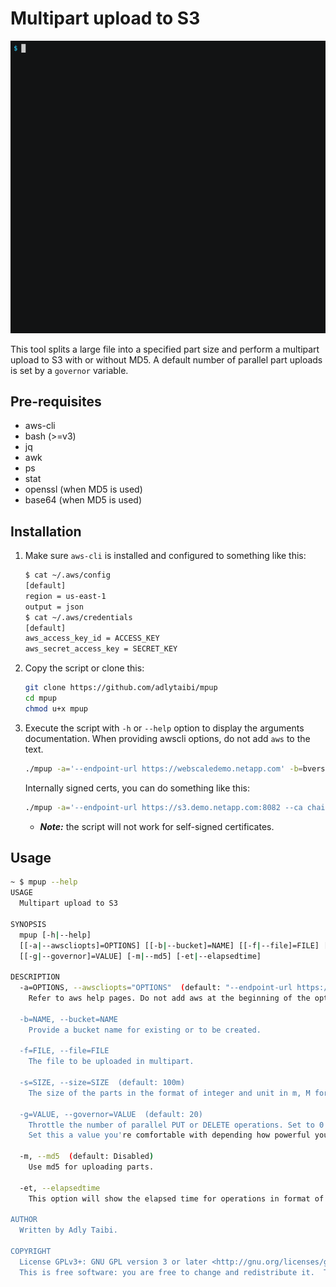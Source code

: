 Multipart upload to S3
======================

![](https://raw.githubusercontent.com/adlytaibi/ss/master/mpup/mpup.gif)

This tool splits a large file into a specified part size and perform a multipart upload to S3 with or without MD5.
A default number of parallel part uploads is set by a `governor` variable.

Pre-requisites
--------------

* aws-cli
* bash (>=v3)
* jq
* awk
* ps
* stat
* openssl (when MD5 is used)
* base64 (when MD5 is used)

Installation
------------

1. Make sure `aws-cli` is installed and configured to something like this:

   ```bash
   $ cat ~/.aws/config 
   [default]
   region = us-east-1
   output = json
   $ cat ~/.aws/credentials 
   [default]
   aws_access_key_id = ACCESS_KEY
   aws_secret_access_key = SECRET_KEY
   ```

2. Copy the script or clone this:

   ```bash
   git clone https://github.com/adlytaibi/mpup
   cd mpup
   chmod u+x mpup
   ```

3. Execute the script with `-h` or `--help` option to display the arguments documentation. When providing awscli options, do not add `aws` to the text.

   ```bash
   ./mpup -a='--endpoint-url https://webscaledemo.netapp.com' -b=bversion -s=50m -m -f=PATH/LargeFile -et
   ```
   Internally signed certs, you can do something like this:
   ```bash
   ./mpup -a='--endpoint-url https://s3.demo.netapp.com:8082 --ca chain.pem' -b=bversion -s=100m -m -g=8 -f=PATH/LargeFile -et
   ```

   * **_Note:_** the script will not work for self-signed certificates.

Usage
-----

   ```bash
   ~ $ mpup --help
   USAGE
     Multipart upload to S3
   
   SYNOPSIS
     mpup [-h|--help]
     [[-a|--awscliopts]=OPTIONS] [[-b|--bucket]=NAME] [[-f|--file]=FILE] [[-s|--size]=SIZE]
     [[-g|--governor]=VALUE] [-m|--md5] [-et|--elapsedtime]
   
   DESCRIPTION
     -a=OPTIONS, --awscliopts="OPTIONS"  (default: "--endpoint-url https://s3.demo.netapp.com:8082 --ca chain.pem")
       Refer to aws help pages. Do not add aws at the beginning of the options, it's already taken care of.
   
     -b=NAME, --bucket=NAME
       Provide a bucket name for existing or to be created.
   
     -f=FILE, --file=FILE
       The file to be uploaded in multipart.
   
     -s=SIZE, --size=SIZE  (default: 100m)
       The size of the parts in the format of integer and unit in m, M for Megabytes or g, G for Gigabytes.
   
     -g=VALUE, --governor=VALUE  (default: 20)
       Throttle the number of parallel PUT or DELETE operations. Set to 0 for unlimited.
       Set this a value you're comfortable with depending how powerful your machine is.
   
     -m, --md5  (default: Disabled)
       Use md5 for uploading parts.
   
     -et, --elapsedtime
       This option will show the elapsed time for operations in format of HH:MM:SS (don't do days).
   
   AUTHOR
     Written by Adly Taibi.
   
   COPYRIGHT
     License GPLv3+: GNU GPL version 3 or later <http://gnu.org/licenses/gpl.html>.
     This is free software: you are free to change and redistribute it.  There is NO WARRANTY, to the extent permitted by law.
   ```
